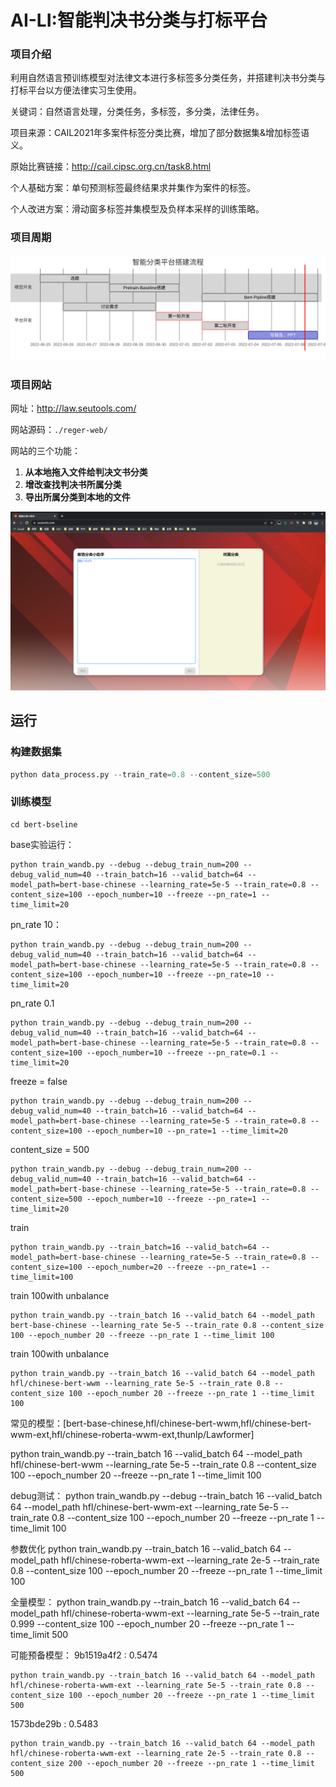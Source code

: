 # AI-LI:智能判决书分类与打标平台

### 项目介绍

利用自然语言预训练模型对法律文本进行多标签多分类任务，并搭建判决书分类与打标平台以方便法律实习生使用。

关键词：自然语言处理，分类任务，多标签，多分类，法律任务。

项目来源：CAIL2021年多案件标签分类比赛，增加了部分数据集&增加标签语义。

原始比赛链接：http://cail.cipsc.org.cn/task8.html

个人基础方案：单句预测标签最终结果求并集作为案件的标签。

个人改进方案：滑动窗多标签并集模型及负样本采样的训练策略。



### 项目周期

![图片1](pic/图片1.svg)

### 项目网站
网址：http://law.seutools.com/

网站源码：```./reger-web/```

网站的三个功能：

1. **从本地拖入文件给判决文书分类**
2. **增改查找判决书所属分类**
3. **导出所属分类到本地的文件**

![image-20220705013016401](pic/image-20220705013016401.png)

## 运行

### 构建数据集

```python
python data_process.py --train_rate=0.8 --content_size=500
```

### 训练模型

```
cd bert-bseline
```

base实验运行：
```
python train_wandb.py --debug --debug_train_num=200 --debug_valid_num=40 --train_batch=16 --valid_batch=64 --model_path=bert-base-chinese --learning_rate=5e-5 --train_rate=0.8 --content_size=100 --epoch_number=10 --freeze --pn_rate=1 --time_limit=20
```

pn_rate 10：
```
python train_wandb.py --debug --debug_train_num=200 --debug_valid_num=40 --train_batch=16 --valid_batch=64 --model_path=bert-base-chinese --learning_rate=5e-5 --train_rate=0.8 --content_size=100 --epoch_number=10 --freeze --pn_rate=10 --time_limit=20
```

pn_rate 0.1
```
python train_wandb.py --debug --debug_train_num=200 --debug_valid_num=40 --train_batch=16 --valid_batch=64 --model_path=bert-base-chinese --learning_rate=5e-5 --train_rate=0.8 --content_size=100 --epoch_number=10 --freeze --pn_rate=0.1 --time_limit=20
```

freeze = false
```
python train_wandb.py --debug --debug_train_num=200 --debug_valid_num=40 --train_batch=16 --valid_batch=64 --model_path=bert-base-chinese --learning_rate=5e-5 --train_rate=0.8 --content_size=100 --epoch_number=10 --pn_rate=1 --time_limit=20
```

content_size = 500
```
python train_wandb.py --debug --debug_train_num=200 --debug_valid_num=40 --train_batch=16 --valid_batch=64 --model_path=bert-base-chinese --learning_rate=5e-5 --train_rate=0.8 --content_size=500 --epoch_number=10 --freeze --pn_rate=1 --time_limit=20
```

train
```
python train_wandb.py --train_batch=16 --valid_batch=64 --model_path=bert-base-chinese --learning_rate=5e-5 --train_rate=0.8 --content_size=100 --epoch_number=20 --freeze --pn_rate=1 --time_limit=100
```


train 100with unbalance
```
python train_wandb.py --train_batch 16 --valid_batch 64 --model_path bert-base-chinese --learning_rate 5e-5 --train_rate 0.8 --content_size 100 --epoch_number 20 --freeze --pn_rate 1 --time_limit 100
```

train 100with unbalance
```
python train_wandb.py --train_batch 16 --valid_batch 64 --model_path hfl/chinese-bert-wwm --learning_rate 5e-5 --train_rate 0.8 --content_size 100 --epoch_number 20 --freeze --pn_rate 1 --time_limit 100
```

常见的模型：[bert-base-chinese,hfl/chinese-bert-wwm,hfl/chinese-bert-wwm-ext,hfl/chinese-roberta-wwm-ext,thunlp/Lawformer]

python train_wandb.py --train_batch 16 --valid_batch 64 --model_path hfl/chinese-bert-wwm --learning_rate 5e-5 --train_rate 0.8 --content_size 100 --epoch_number 20 --freeze --pn_rate 1 --time_limit 100

debug测试：
python train_wandb.py --debug --train_batch 16 --valid_batch 64 --model_path hfl/chinese-bert-wwm-ext --learning_rate 5e-5 --train_rate 0.8 --content_size 100 --epoch_number 20 --freeze --pn_rate 1 --time_limit 100

参数优化
python train_wandb.py --train_batch 16 --valid_batch 64 --model_path hfl/chinese-roberta-wwm-ext --learning_rate 2e-5 --train_rate 0.8 --content_size 100 --epoch_number 20 --freeze --pn_rate 1 --time_limit 100

全量模型：
python train_wandb.py --train_batch 16 --valid_batch 64 --model_path hfl/chinese-roberta-wwm-ext --learning_rate 5e-5 --train_rate 0.999 --content_size 100 --epoch_number 20 --freeze --pn_rate 1 --time_limit 500

可能预备模型：
9b1519a4f2 : 0.5474
```
python train_wandb.py --train_batch 16 --valid_batch 64 --model_path hfl/chinese-roberta-wwm-ext --learning_rate 5e-5 --train_rate 0.8 --content_size 100 --epoch_number 20 --freeze --pn_rate 1 --time_limit 500
```

1573bde29b : 0.5483
```
python train_wandb.py --train_batch 16 --valid_batch 64 --model_path hfl/chinese-roberta-wwm-ext --learning_rate 2e-5 --train_rate 0.8 --content_size 200 --epoch_number 20 --freeze --pn_rate 1 --time_limit 500
```


